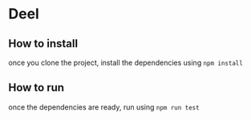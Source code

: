 # Deel
## How to install
once you clone the project, install the dependencies using `npm install`
## How to run
once the dependencies are ready, run using `npm run test`
